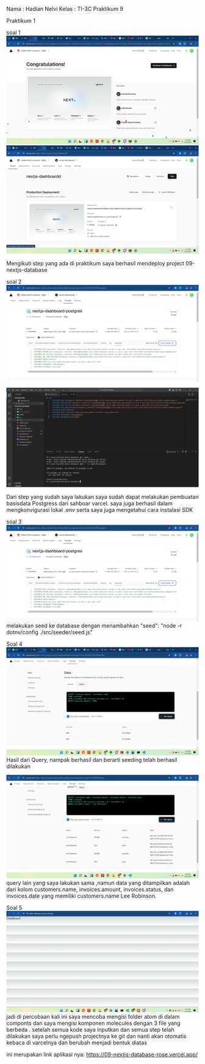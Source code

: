 Nama : Hadian Nelvi
Kelas : TI-3C
Praktikum 9

Praktikum 1

soal 1
![gambar](img/1.jpeg)
![gambar](img/2.jpeg)

Mengikuti step yang ada di praktikum saya berhasil mendeploy project 09-nextjs-database

soal 2
![gambar](img/4.png)

![gambar](img/3.png)

Dari step yang sudah saya lakukan saya sudah dapat melakukan pembuatan basisdata Postgress dari sahboar varcel. saya juga berhasil dalam mengkonvigurasi lokal .env serta saya juga mengetahui cara instalasi SDK 

soal 3
![gambar](img/5.png)
melakukan seed ke database dengan menambahkan "seed": "node -r dotnv/config ./src/seeder/seed.js"

Soal 4
![gambar](img/6.jpeg)
Hasil dari Query, nampak berhasil dan berarti seeding telah berhasil dilakukan

![gambar](img/7.png)
query lain yang saya lakukan sama ,namun data yang ditampilkan adalah dari kolom customers.name, invoices.amount, invoices.status, dan invoices.date yang memiliki customers.name Lee Robinson.

Soal 5
![gambar](img/8.png)
jadi di percobaan kali ini saya mencoba mengisi folder atom di dalam componts dan saya mengisi komponen molecules dengan 3 file yang berbeda . setelah semua kode saya inputkan dan semua step telah dilakukan saya perlu ngepush projectnya ke git dan nanti akan otomatis kebaca di varcelnya dan berubah menjadi bentuk diatas

ini merupakan link aplikasi nya: https://09-nextjs-database-rose.vercel.app/
